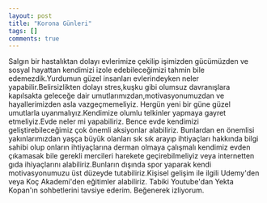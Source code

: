 ```yaml
---
layout: post
title: "Korona Günleri"
tags: []
comments: true
---
```


Salgın bir hastalıktan dolayı evlerimize çekilip işimizden gücümüzden ve sosyal hayattan kendimizi izole edebileceğimizi tahmin bile edemezdik.Yurdumun güzel insanları evlerindeyken neler yapabilir.Belirsizlikten dolayı stres,kuşku gibi olumsuz davranışlara kapılsakta geleceğe dair umutlarımızdan,motivasyonumuzdan ve hayallerimizden asla vazgeçmemeliyiz. Hergün yeni bir güne güzel umutlarla uyanmalıyız.Kendimize olumlu telkinler yapmaya gayret etmeliyiz.Evde neler mi yapabiliriz. Bence evde kendimizi geliştirebileceğimiz çok önemli aksiyonlar alabiliriz. Bunlardan en önemlisi yakınlarımızdan yaşça büyük olanları sık sık arayıp ihtiyaçları hakkında bilgi sahibi olup onların ihtiyaçlarına derman olmaya çalışmalı kendimiz evden çıkamasak bile gerekli mercileri harekete geçirebilmeliyiz veya internetten gıda ihiyaçlarını alabiliriz.Bunların dışında spor yaparak kendi motivasyonumuzu üst düzeyde tutabiliriz.Kişisel gelişim ile ilgili Udemy'den veya Koç Akademi'den eğitimler alabiliriz. Tabiki Youtube'dan Yekta Kopan'ın sohbetlerini tavsiye ederim. Beğenerek izliyorum.
